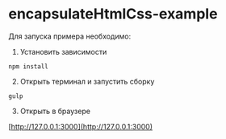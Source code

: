 # encapsulateHtmlCss-example

Для запуска примера необходимо:
1. Установить зависимости
```shell 
npm install 
```
2. Открыть терминал и запустить сборку
```shell 
gulp
```
3. Открыть в браузере

[http://127.0.0.1:3000](http://127.0.0.1:3000)